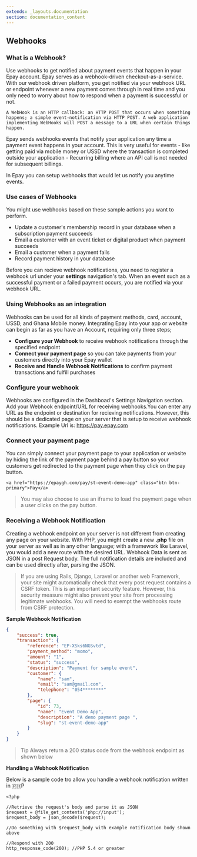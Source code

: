 ```yaml
---
extends: _layouts.documentation
section: documentation_content
---
```


## Webhooks 


### What is a Webhook?

Use webhooks to get notified about payment events that happen in your Epay account. Epay serves as a webhook-driven checkout-as-a-service. With our webhook driven platform, you get notified via your webhook URL or endpoint whenever a new payment comes through in real time and you only need to worry about how to respond when a payment is successful or not.

    A WebHook is an HTTP callback: an HTTP POST that occurs when something 
    happens; a simple event-notification via HTTP POST. A web application 
    implementing WebHooks will POST a message to a URL when certain things happen.

Epay sends webhooks events that notify your application any time a payment event happens in your account. This is very useful for events - like getting paid via mobile money or USSD where the transaction is completed outside your application - Recurring billing where an API call is not needed for subsequent billings.

In Epay you can setup webhooks that would let us notify you anytime events.

### Use cases of Webhooks 

You might use webhooks based on these sample actions you want to perform.

* Update a customer's membership record in your database when a subscription payment succeeds
* Email a customer with an event ticket or digital product when payment succeeds
* Email a customer when a payment fails
* Record payment history in your database

Before you can recieve webhook notifications, you need to register a webhook url under your **settings** navigation's tab. When an event such as a successful payment or a failed payment occurs, you are notified via your webhook URL.

### Using Webhooks as an integration      

Webhooks can be used for all kinds of payment methods, card, account, USSD, and Ghana Mobile money. Integrating Epay into your app or website can begin as far as you have an Account, requiring only three steps;

* **Configure your Webhook** to receive webhook notifications through the specified endpoint
* **Connect your payment page** so you can take payments from your customers directly into your Epay wallet
* **Receive and Handle Webhook Notifications** to confirm payment transactions and fulfill purchases        


### Configure your webhook 

Webhooks are configured in the Dashboad's Settings Navigation section. Add your Webhook endpoint/URL for receiving webhooks.You can enter any URL as the endpoint or destination for recieving notifications. However, this should be a dedicated page on your server that is setup to receive webhook notifications. Example Url is: https://pay.epay.com              


### Connect your payment page         

You can simply connect your payment page to your application or website by hiding the link of the payment page behind a pay button so your customers get redirected to the payment page when they click on the pay button.

```
<a href="https://epaygh.com/pay/st-event-demo-app" class="btn btn-primary">Pay</a>
```
> You may also choose to use an iframe to load the payment page when a user clicks on the pay button.

### Receiving a Webhook Notification

Creating a webhook endpoint on your server is not different from creating any page on your website. With PHP, you might create a new **.php** file on your server as well as in any other language; with a framework like Laravel, you would add a new route with the desired URL. Webhook Data is sent as JSON in a post Request body. The full notification details are included and can be used directly after, parsing the JSON.

> If you are using Rails, Django, Laravel or another web Framework, your site might automatically check that every post request contains a CSRF token. This is an important security feature. However, this security measure might also prevent your site from processing legitimate webhooks. You will need to exempt the webhooks route from CSRF protection.

**Sample Webhook Notification**

``` JSON
{
    "success": true,
    "transaction": {
        "reference": "EP-XSks6NGSvtd",
        "payment_method": "momo",
        "amount": "1",
        "status": "success",
        "description": "Payment for sample event",
        "customer": {
            "name": "sam",
            "email": "sam@gmail.com",
            "telephone": "054********"
        },
        "page": {
            "id": 73,
            "name": "Event Demo App",
            "description": "A demo payment page ",
            "slug": "st-event-demo-app"
        }
    }
}
```

> Tip
Always return a 200 status code from the webhook endpoint as shown below

**Handling a Webhook Notification**

Below is a sample code tro allow you handle a webhook notification written in 🇵🇭P

```
<?php

//Retrieve the request's body and parse it as JSON
$request = @file_get_contents('php://input');
$request_body = json_decode($request); 

//Do something with $request_body with example notification body shown above

//Respond with 200
http_response_code(200); //PHP 5.4 or greater
```



